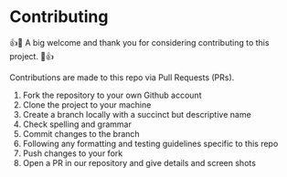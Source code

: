# Contributing

:+1::tada: A big welcome and thank you for considering contributing to this project. :tada::+1:

Contributions are made to this repo via Pull Requests (PRs).

1. Fork the repository to your own Github account
2. Clone the project to your machine
3. Create a branch locally with a succinct but descriptive name
4. Check spelling and grammar
5. Commit changes to the branch
6. Following any formatting and testing guidelines specific to this repo
7. Push changes to your fork
8. Open a PR in our repository and give details and screen shots
